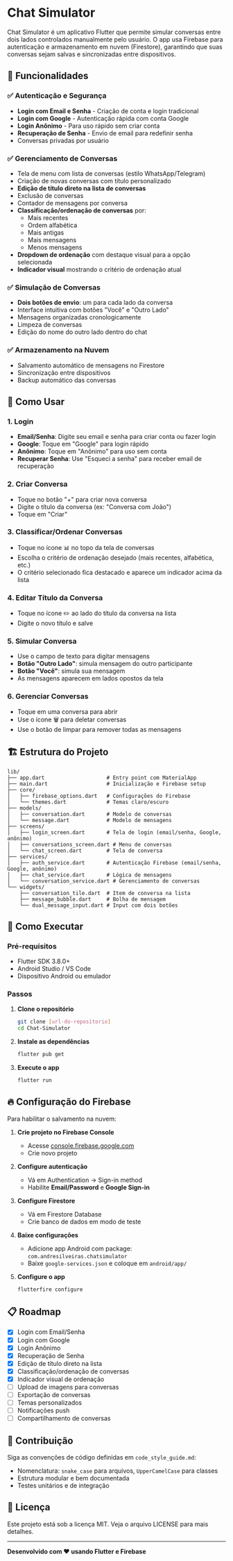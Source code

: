 # Chat Simulator

Chat Simulator é um aplicativo Flutter que permite simular conversas entre dois lados controlados manualmente pelo usuário. O app usa Firebase para autenticação e armazenamento em nuvem (Firestore), garantindo que suas conversas sejam salvas e sincronizadas entre dispositivos.

## 🎯 Funcionalidades

### ✅ **Autenticação e Segurança**
- **Login com Email e Senha** - Criação de conta e login tradicional
- **Login com Google** - Autenticação rápida com conta Google
- **Login Anônimo** - Para uso rápido sem criar conta
- **Recuperação de Senha** - Envio de email para redefinir senha
- Conversas privadas por usuário

### ✅ **Gerenciamento de Conversas**
- Tela de menu com lista de conversas (estilo WhatsApp/Telegram)
- Criação de novas conversas com título personalizado
- **Edição de título direto na lista de conversas**
- Exclusão de conversas
- Contador de mensagens por conversa
- **Classificação/ordenação de conversas** por:
  - Mais recentes
  - Ordem alfabética
  - Mais antigas
  - Mais mensagens
  - Menos mensagens
- **Dropdown de ordenação** com destaque visual para a opção selecionada
- **Indicador visual** mostrando o critério de ordenação atual

### ✅ **Simulação de Conversas**
- **Dois botões de envio**: um para cada lado da conversa
- Interface intuitiva com botões "Você" e "Outro Lado"
- Mensagens organizadas cronologicamente
- Limpeza de conversas
- Edição do nome do outro lado dentro do chat

### ✅ **Armazenamento na Nuvem**
- Salvamento automático de mensagens no Firestore
- Sincronização entre dispositivos
- Backup automático das conversas

## 📱 Como Usar

### 1. **Login**
- **Email/Senha**: Digite seu email e senha para criar conta ou fazer login
- **Google**: Toque em "Google" para login rápido
- **Anônimo**: Toque em "Anônimo" para uso sem conta
- **Recuperar Senha**: Use "Esqueci a senha" para receber email de recuperação

### 2. **Criar Conversa**
- Toque no botão "+" para criar nova conversa
- Digite o título da conversa (ex: "Conversa com João")
- Toque em "Criar"

### 3. **Classificar/Ordenar Conversas**
- Toque no ícone 📊 no topo da tela de conversas
- Escolha o critério de ordenação desejado (mais recentes, alfabética, etc.)
- O critério selecionado fica destacado e aparece um indicador acima da lista

### 4. **Editar Título da Conversa**
- Toque no ícone ✏️ ao lado do título da conversa na lista
- Digite o novo título e salve

### 5. **Simular Conversa**
- Use o campo de texto para digitar mensagens
- **Botão "Outro Lado"**: simula mensagem do outro participante
- **Botão "Você"**: simula sua mensagem
- As mensagens aparecem em lados opostos da tela

### 6. **Gerenciar Conversas**
- Toque em uma conversa para abrir
- Use o ícone 🗑️ para deletar conversas
- Use o botão de limpar para remover todas as mensagens

## 🏗️ Estrutura do Projeto

```
lib/
├── app.dart                    # Entry point com MaterialApp
├── main.dart                   # Inicialização e Firebase setup
├── core/
│   ├── firebase_options.dart   # Configurações do Firebase
│   └── themes.dart             # Temas claro/escuro
├── models/
│   ├── conversation.dart       # Modelo de conversas
│   └── message.dart            # Modelo de mensagens
├── screens/
│   ├── login_screen.dart       # Tela de login (email/senha, Google, anônimo)
│   ├── conversations_screen.dart # Menu de conversas
│   └── chat_screen.dart        # Tela de conversa
├── services/
│   ├── auth_service.dart       # Autenticação Firebase (email/senha, Google, anônimo)
│   ├── chat_service.dart       # Lógica de mensagens
│   └── conversation_service.dart # Gerenciamento de conversas
└── widgets/
    ├── conversation_tile.dart  # Item de conversa na lista
    ├── message_bubble.dart     # Bolha de mensagem
    └── dual_message_input.dart # Input com dois botões
```

## 🚀 Como Executar

### Pré-requisitos
- Flutter SDK 3.8.0+
- Android Studio / VS Code
- Dispositivo Android ou emulador

### Passos
1. **Clone o repositório**
   ```bash
   git clone [url-do-repositorio]
   cd Chat-Simulator
   ```

2. **Instale as dependências**
   ```bash
   flutter pub get
   ```

3. **Execute o app**
   ```bash
   flutter run
   ```

## 🔥 Configuração do Firebase

Para habilitar o salvamento na nuvem:

1. **Crie projeto no Firebase Console**
   - Acesse [console.firebase.google.com](https://console.firebase.google.com)
   - Crie novo projeto

2. **Configure autenticação**
   - Vá em Authentication → Sign-in method
   - Habilite **Email/Password** e **Google Sign-in**

3. **Configure Firestore**
   - Vá em Firestore Database
   - Crie banco de dados em modo de teste

4. **Baixe configurações**
   - Adicione app Android com package: `com.andresilveiras.chatsimulator`
   - Baixe `google-services.json` e coloque em `android/app/`

5. **Configure o app**
   ```bash
   flutterfire configure
   ```

## 📋 Roadmap

- [x] Login com Email/Senha
- [x] Login com Google
- [x] Login Anônimo
- [x] Recuperação de Senha
- [x] Edição de título direto na lista
- [x] Classificação/ordenação de conversas
- [x] Indicador visual de ordenação
- [ ] Upload de imagens para conversas
- [ ] Exportação de conversas
- [ ] Temas personalizados
- [ ] Notificações push
- [ ] Compartilhamento de conversas

## 🤝 Contribuição

Siga as convenções de código definidas em `code_style_guide.md`:
- Nomenclatura: `snake_case` para arquivos, `UpperCamelCase` para classes
- Estrutura modular e bem documentada
- Testes unitários e de integração

## 📄 Licença

Este projeto está sob a licença MIT. Veja o arquivo LICENSE para mais detalhes.

---

**Desenvolvido com ❤️ usando Flutter e Firebase**
